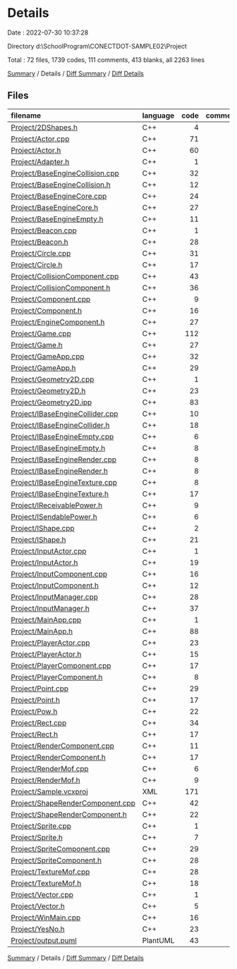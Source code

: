 # Details

Date : 2022-07-30 10:37:28

Directory d:\\SchoolProgram\\CONECTDOT-SAMPLE02\\Project

Total : 72 files,  1739 codes, 111 comments, 413 blanks, all 2263 lines

[Summary](results.md) / Details / [Diff Summary](diff.md) / [Diff Details](diff-details.md)

## Files
| filename | language | code | comment | blank | total |
| :--- | :--- | ---: | ---: | ---: | ---: |
| [Project/2DShapes.h](/Project/2DShapes.h) | C++ | 4 | 0 | 1 | 5 |
| [Project/Actor.cpp](/Project/Actor.cpp) | C++ | 71 | 3 | 15 | 89 |
| [Project/Actor.h](/Project/Actor.h) | C++ | 60 | 0 | 13 | 73 |
| [Project/Adapter.h](/Project/Adapter.h) | C++ | 1 | 0 | 1 | 2 |
| [Project/BaseEngineCollision.cpp](/Project/BaseEngineCollision.cpp) | C++ | 32 | 0 | 7 | 39 |
| [Project/BaseEngineCollision.h](/Project/BaseEngineCollision.h) | C++ | 12 | 0 | 5 | 17 |
| [Project/BaseEngineCore.cpp](/Project/BaseEngineCore.cpp) | C++ | 24 | 0 | 6 | 30 |
| [Project/BaseEngineCore.h](/Project/BaseEngineCore.h) | C++ | 27 | 0 | 10 | 37 |
| [Project/BaseEngineEmpty.h](/Project/BaseEngineEmpty.h) | C++ | 11 | 0 | 2 | 13 |
| [Project/Beacon.cpp](/Project/Beacon.cpp) | C++ | 1 | 0 | 1 | 2 |
| [Project/Beacon.h](/Project/Beacon.h) | C++ | 28 | 0 | 7 | 35 |
| [Project/Circle.cpp](/Project/Circle.cpp) | C++ | 31 | 0 | 9 | 40 |
| [Project/Circle.h](/Project/Circle.h) | C++ | 17 | 0 | 11 | 28 |
| [Project/CollisionComponent.cpp](/Project/CollisionComponent.cpp) | C++ | 43 | 0 | 15 | 58 |
| [Project/CollisionComponent.h](/Project/CollisionComponent.h) | C++ | 36 | 0 | 4 | 40 |
| [Project/Component.cpp](/Project/Component.cpp) | C++ | 9 | 0 | 5 | 14 |
| [Project/Component.h](/Project/Component.h) | C++ | 16 | 7 | 4 | 27 |
| [Project/EngineComponent.h](/Project/EngineComponent.h) | C++ | 27 | 1 | 9 | 37 |
| [Project/Game.cpp](/Project/Game.cpp) | C++ | 112 | 0 | 21 | 133 |
| [Project/Game.h](/Project/Game.h) | C++ | 27 | 0 | 7 | 34 |
| [Project/GameApp.cpp](/Project/GameApp.cpp) | C++ | 32 | 32 | 3 | 67 |
| [Project/GameApp.h](/Project/GameApp.h) | C++ | 29 | 38 | 5 | 72 |
| [Project/Geometry2D.cpp](/Project/Geometry2D.cpp) | C++ | 1 | 0 | 1 | 2 |
| [Project/Geometry2D.h](/Project/Geometry2D.h) | C++ | 23 | 0 | 12 | 35 |
| [Project/Geometry2D.ipp](/Project/Geometry2D.ipp) | C++ | 83 | 22 | 7 | 112 |
| [Project/IBaseEngineCollider.cpp](/Project/IBaseEngineCollider.cpp) | C++ | 10 | 0 | 4 | 14 |
| [Project/IBaseEngineCollider.h](/Project/IBaseEngineCollider.h) | C++ | 18 | 0 | 4 | 22 |
| [Project/IBaseEngineEmpty.cpp](/Project/IBaseEngineEmpty.cpp) | C++ | 6 | 0 | 1 | 7 |
| [Project/IBaseEngineEmpty.h](/Project/IBaseEngineEmpty.h) | C++ | 8 | 0 | 3 | 11 |
| [Project/IBaseEngineRender.cpp](/Project/IBaseEngineRender.cpp) | C++ | 8 | 0 | 2 | 10 |
| [Project/IBaseEngineRender.h](/Project/IBaseEngineRender.h) | C++ | 8 | 0 | 1 | 9 |
| [Project/IBaseEngineTexture.cpp](/Project/IBaseEngineTexture.cpp) | C++ | 8 | 0 | 1 | 9 |
| [Project/IBaseEngineTexture.h](/Project/IBaseEngineTexture.h) | C++ | 17 | 0 | 4 | 21 |
| [Project/IReceivablePower.h](/Project/IReceivablePower.h) | C++ | 9 | 0 | 1 | 10 |
| [Project/ISendablePower.h](/Project/ISendablePower.h) | C++ | 6 | 0 | 2 | 8 |
| [Project/IShape.cpp](/Project/IShape.cpp) | C++ | 2 | 0 | 1 | 3 |
| [Project/IShape.h](/Project/IShape.h) | C++ | 21 | 0 | 2 | 23 |
| [Project/InputActor.cpp](/Project/InputActor.cpp) | C++ | 1 | 0 | 1 | 2 |
| [Project/InputActor.h](/Project/InputActor.h) | C++ | 19 | 0 | 3 | 22 |
| [Project/InputComponent.cpp](/Project/InputComponent.cpp) | C++ | 16 | 0 | 6 | 22 |
| [Project/InputComponent.h](/Project/InputComponent.h) | C++ | 12 | 0 | 2 | 14 |
| [Project/InputManager.cpp](/Project/InputManager.cpp) | C++ | 28 | 0 | 9 | 37 |
| [Project/InputManager.h](/Project/InputManager.h) | C++ | 37 | 1 | 12 | 50 |
| [Project/MainApp.cpp](/Project/MainApp.cpp) | C++ | 1 | 0 | 1 | 2 |
| [Project/MainApp.h](/Project/MainApp.h) | C++ | 88 | 0 | 16 | 104 |
| [Project/PlayerActor.cpp](/Project/PlayerActor.cpp) | C++ | 23 | 0 | 8 | 31 |
| [Project/PlayerActor.h](/Project/PlayerActor.h) | C++ | 15 | 0 | 4 | 19 |
| [Project/PlayerComponent.cpp](/Project/PlayerComponent.cpp) | C++ | 17 | 0 | 4 | 21 |
| [Project/PlayerComponent.h](/Project/PlayerComponent.h) | C++ | 8 | 0 | 3 | 11 |
| [Project/Point.cpp](/Project/Point.cpp) | C++ | 29 | 0 | 8 | 37 |
| [Project/Point.h](/Project/Point.h) | C++ | 17 | 0 | 12 | 29 |
| [Project/Pow.h](/Project/Pow.h) | C++ | 22 | 0 | 1 | 23 |
| [Project/Rect.cpp](/Project/Rect.cpp) | C++ | 34 | 0 | 11 | 45 |
| [Project/Rect.h](/Project/Rect.h) | C++ | 17 | 0 | 8 | 25 |
| [Project/RenderComponent.cpp](/Project/RenderComponent.cpp) | C++ | 11 | 0 | 4 | 15 |
| [Project/RenderComponent.h](/Project/RenderComponent.h) | C++ | 17 | 0 | 5 | 22 |
| [Project/RenderMof.cpp](/Project/RenderMof.cpp) | C++ | 6 | 0 | 2 | 8 |
| [Project/RenderMof.h](/Project/RenderMof.h) | C++ | 9 | 0 | 0 | 9 |
| [Project/Sample.vcxproj](/Project/Sample.vcxproj) | XML | 171 | 0 | 0 | 171 |
| [Project/ShapeRenderComponent.cpp](/Project/ShapeRenderComponent.cpp) | C++ | 42 | 0 | 6 | 48 |
| [Project/ShapeRenderComponent.h](/Project/ShapeRenderComponent.h) | C++ | 22 | 0 | 7 | 29 |
| [Project/Sprite.cpp](/Project/Sprite.cpp) | C++ | 1 | 0 | 1 | 2 |
| [Project/Sprite.h](/Project/Sprite.h) | C++ | 7 | 0 | 3 | 10 |
| [Project/SpriteComponent.cpp](/Project/SpriteComponent.cpp) | C++ | 29 | 2 | 7 | 38 |
| [Project/SpriteComponent.h](/Project/SpriteComponent.h) | C++ | 28 | 0 | 7 | 35 |
| [Project/TextureMof.cpp](/Project/TextureMof.cpp) | C++ | 28 | 0 | 8 | 36 |
| [Project/TextureMof.h](/Project/TextureMof.h) | C++ | 18 | 0 | 7 | 25 |
| [Project/Vector.cpp](/Project/Vector.cpp) | C++ | 1 | 0 | 1 | 2 |
| [Project/Vector.h](/Project/Vector.h) | C++ | 5 | 1 | 2 | 8 |
| [Project/WinMain.cpp](/Project/WinMain.cpp) | C++ | 16 | 0 | 1 | 17 |
| [Project/YesNo.h](/Project/YesNo.h) | C++ | 23 | 0 | 9 | 32 |
| [Project/output.puml](/Project/output.puml) | PlantUML | 43 | 4 | 27 | 74 |

[Summary](results.md) / Details / [Diff Summary](diff.md) / [Diff Details](diff-details.md)